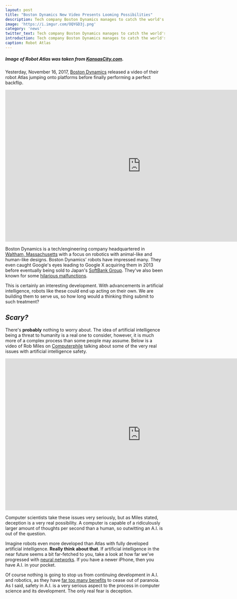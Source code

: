 ```yaml
---
layout: post
title: "Boston Dynamics New Video Presents Looming Possibilities"
description: Tech company Boston Dynamics manages to catch the world's attention by programming robots to do Parkour, but what does this mean for the future?
image: 'https://i.imgur.com/OQYGD3j.png'
category: 'news'
twitter_text: Tech company Boston Dynamics manages to catch the world's attention by programming robots to do Parkour, but what does this mean for the future?
introduction: Tech company Boston Dynamics manages to catch the world's attention by programming robots to do Parkour, but what does this mean for the future?
caption: Robot Atlas
---
```


##### Image of Robot Atlas was taken from [KansasCity.com](http://www.kansascity.com/news/business/technology/917xpi/picture62197987/ALTERNATES/FREE_640/atlas%20from%20boston%20dynamics).

Yesterday, November 16, 2017, [Boston Dynamics](https://www.bostondynamics.com/) released a video of their robot Atlas jumping onto platforms before finally performing a perfect backflip.

<iframe width="854" height="480" src="https://www.youtube.com/embed/fRj34o4hN4I" frameborder="0" gesture="media" allowfullscreen></iframe>

Boston Dynamics is a tech/engineering company headquartered in [Waltham, Massachusetts](https://en.wikipedia.org/wiki/Waltham,_Massachusetts) with a focus on robotics with animal-like and human-like designs. Boston Dynamics' robots have impressed many. They even caught Google's eyes leading to Google X acquiring them in 2013 before eventually being sold to Japan's [SoftBank Group](https://en.wikipedia.org/wiki/SoftBank_Group). They've also been known for some [hilarious malfunctions](https://www.youtube.com/watch?v=v2-u0TZjuAk). 

This is certainly an interesting development. With advancements in artificial intelligence, robots like these could end up acting on their own. We are building them to serve us, so how long would a thinking thing submit to such treatment?

<script async src="//pagead2.googlesyndication.com/pagead/js/adsbygoogle.js"></script>
<ins class="adsbygoogle"
     style="display:block; text-align:center;"
     data-ad-layout="in-article"
     data-ad-format="fluid"
     data-ad-client="ca-pub-6360281499219376"
     data-ad-slot="4659206680"></ins>
<script>
     (adsbygoogle = window.adsbygoogle || []).push({});
</script>

## ***Scary?***

There's **probably** nothing to worry about. The idea of artificial intelligence being a threat to humanity is a real one to consider, however, it is much more of a complex process than some people may assume. Below is a video of Rob Miles on [Computerphile](https://www.youtube.com/user/Computerphile/) talking about some of the very real issues with artificial intelligence safety.

<iframe width="854" height="480" src="https://www.youtube.com/embed/AjyM-f8rDpg" frameborder="0" gesture="media" allowfullscreen></iframe>

Computer scientists take these issues very seriously, but as Miles stated, deception is a very real possibility. A computer is capable of a ridiculously larger amount of thoughts per second than a human, so outwitting an A.I. is out of the question.

Imagine robots even more developed than Atlas with fully developed artificial intelligence. **Really think about that**. If artificial intelligence in the near future seems a bit far-fetched to you, take a look at how far we've progressed with [neural networks](https://www.youtube.com/user/Computerphile/). If you have a newer iPhone, then you have A.I. in your pocket.

Of course nothing is going to stop us from continuing development in A.I. and robotics, as they have [far too many benefits](https://www.quora.com/What-are-the-advantages-of-artificial-intelligence) to cease out of paranoia. As I said, safety in A.I. is a very serious aspect to the process in computer science and its development. The only real fear is deception.